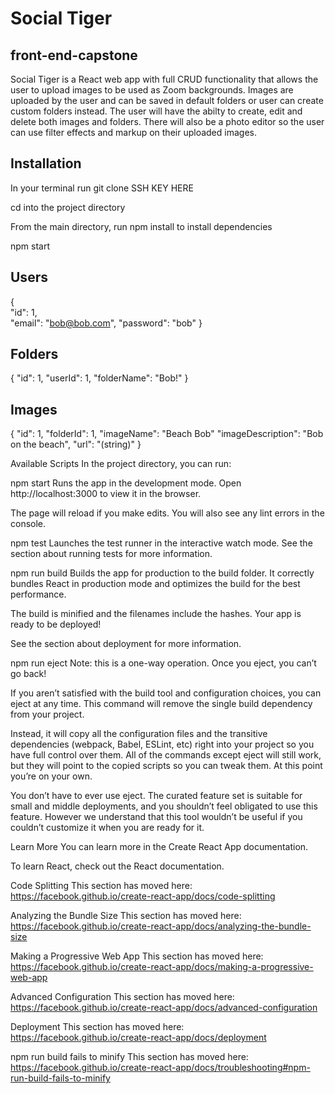 # Social Tiger


## front-end-capstone
Social Tiger is a React web app with full CRUD functionality that allows the user to upload images to be used as Zoom backgrounds. Images are uploaded by the user and can be saved in default folders or user can create custom folders instead. The user will have the abilty to create, edit and delete both images and folders. There will also be a photo editor so the user can use filter effects and markup on their uploaded images.

## Installation
In your terminal run git clone SSH KEY HERE

cd into the project directory

From the main directory, run npm install to install dependencies

npm start

## Users
{   
    "id": 1,  
    "email": "bob@bob.com", 
    "password": "bob" 
}
## Folders
{ 
    "id": 1, 
    "userId": 1, 
    "folderName": "Bob!"
}
## Images
{ 
    "id": 1, 
    "folderId": 1, 
    "imageName": "Beach Bob" 
    "imageDescription": "Bob on the beach",
    "url": "(string)" 
}

Available Scripts
In the project directory, you can run:

npm start
Runs the app in the development mode.
Open http://localhost:3000 to view it in the browser.

The page will reload if you make edits.
You will also see any lint errors in the console.

npm test
Launches the test runner in the interactive watch mode.
See the section about running tests for more information.

npm run build
Builds the app for production to the build folder.
It correctly bundles React in production mode and optimizes the build for the best performance.

The build is minified and the filenames include the hashes.
Your app is ready to be deployed!

See the section about deployment for more information.

npm run eject
Note: this is a one-way operation. Once you eject, you can’t go back!

If you aren’t satisfied with the build tool and configuration choices, you can eject at any time. This command will remove the single build dependency from your project.

Instead, it will copy all the configuration files and the transitive dependencies (webpack, Babel, ESLint, etc) right into your project so you have full control over them. All of the commands except eject will still work, but they will point to the copied scripts so you can tweak them. At this point you’re on your own.

You don’t have to ever use eject. The curated feature set is suitable for small and middle deployments, and you shouldn’t feel obligated to use this feature. However we understand that this tool wouldn’t be useful if you couldn’t customize it when you are ready for it.

Learn More
You can learn more in the Create React App documentation.

To learn React, check out the React documentation.

Code Splitting
This section has moved here: https://facebook.github.io/create-react-app/docs/code-splitting

Analyzing the Bundle Size
This section has moved here: https://facebook.github.io/create-react-app/docs/analyzing-the-bundle-size

Making a Progressive Web App
This section has moved here: https://facebook.github.io/create-react-app/docs/making-a-progressive-web-app

Advanced Configuration
This section has moved here: https://facebook.github.io/create-react-app/docs/advanced-configuration

Deployment
This section has moved here: https://facebook.github.io/create-react-app/docs/deployment

npm run build fails to minify
This section has moved here: https://facebook.github.io/create-react-app/docs/troubleshooting#npm-run-build-fails-to-minify